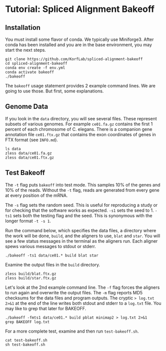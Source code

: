 Tutorial: Spliced Alignment Bakeoff
===================================

## Installation ##

You must install some flavor of conda. We typically use Miniforge3. After conda
has been installed and you are in the base environment, you may start the next
steps.

```
git clone https://github.com/KorfLab/spliced-alignment-bakeoff
cd spliced-alignment-bakeoff
conda env create -f env.yml
conda activate bakeoff
./bakeoff
```

The `bakeoff` usage statement provides 2 example command lines. We are going to
use those. But first, some explanations.

## Genome Data ##

If you look in the `data` directory, you will see several files. These
represent subsets of various genomes. For example `ce01.fa.gz` contains the
first 1 percent of each chromosome of C. elegans. There is a companion gene
annotation file `ce01.ftx.gz` that contains the exon coordinates of genes in
FTX format (see `INFO.md`).

```
ls data
zless data/ce01.fa.gz
zless data/ce01.ftx.gz
```

## Test Bakeoff ##

The `-t` flag puts `bakeoff` into test mode. This samples 10% of the genes and
10% of the reads. Without the `-t` flag, reads are generated from every gene at
every position of the mRNA.

The `-s` flag sets the random seed. This is useful for reproducing a study or
for checking that the software works as expected. `-s1` sets the seed to 1.
`-ts1` sets both the testing flag and the seed. This is synonymous with the
longer format `-t -s 1`.

Run the command below, which specifies the data files, a directory where the
work will be done, `build`, and the aligners to use, `blat` and `star`. You
will see a few status messages in the terminal as the aligners run. Each
aligner spews various messages to stdout or stderr.

```
./bakeoff -ts1 data/ce01.* build blat star
```

Examine the output files in the `build` directory.

```
zless build/blat.ftx.gz
zless build/star.ftx.gz
```

Let's look at the 2nd example command line. The `-f` flag forces the aligners
to run again and overwrite the output files. The `-m` flag reports MD5
checksums for the data files and program outputs. The cryptic  `> log.txt 2>&1`
at the end of the line writes both stdout and stderr to a `log.txt` file. You
may like to grep that later for BAKEOFF.

```
./bakeoff -fmts1 data/ce01.* build pblat minimap2 > log.txt 2>&1
grep BAKEOFF log.txt
```

For a more complete test, examine and then run `test-bakeoff.sh`.

```
cat test-bakeoff.sh
sh test-bakeoff.sh
```
